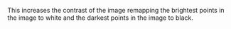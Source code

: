 This increases the contrast of the image remapping the brightest points in the image to white and the darkest points in the image to black.
